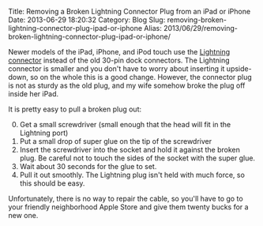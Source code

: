 Title: Removing a Broken Lightning Connector Plug from an iPad or iPhone
Date: 2013-06-29 18:20:32
Category: Blog
Slug: removing-broken-lightning-connector-plug-ipad-or-iphone
Alias: 2013/06/29/removing-broken-lightning-connector-plug-ipad-or-iphone/


Newer models of the iPad, iPhone, and iPod touch use the [Lightning connector](http://en.wikipedia.org/wiki/Lightning_(connector)) instead of the old 30-pin dock connectors. The Lightning connector is smaller and you don't have to worry about inserting it upside-down, so on the whole this is a good change. However, the connector plug is not as sturdy as the old plug, and my wife somehow broke the plug off inside her iPad.

It is pretty easy to pull a broken plug out:

0. Get a small screwdriver (small enough that the head will fit in the Lightning port)
0. Put a small drop of super glue on the tip of the screwdriver
0. Insert the screwdriver into the socket and hold it against the broken plug. Be careful not to touch the sides of the socket with the super glue.
0. Wait about 30 seconds for the glue to set.
0. Pull it out smoothly. The Lightning plug isn't held with much force, so this should be easy.

Unfortunately, there is no way to repair the cable, so you'll have to go to your friendly neighborhood Apple Store and give them twenty bucks for a new one.
